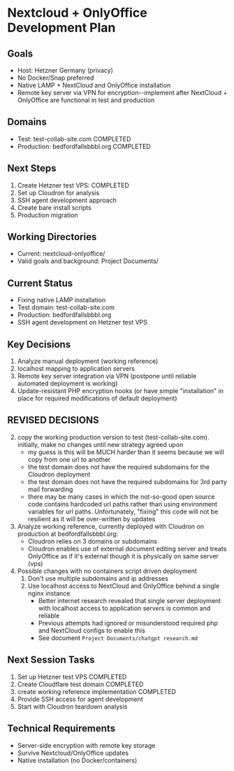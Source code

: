 # Nextcloud + OnlyOffice Development Plan

## Goals
- Host: Hetzner Germany (privacy)
- No Docker/Snap preferred
- Native LAMP + NextCloud and OnlyOffice installation
- Remote key server via VPN for encryption--implement after NextCloud + OnlyOffice are functional in test and production

## Domains
- Test: test-collab-site.com        COMPLETED
- Production: bedfordfallsbbbl.org  COMPLETED

## Next Steps
1. Create Hetzner test VPS:  COMPLETED
2. Set up Cloudron for analysis
3. SSH agent development approach
4. Create bare install scripts
5. Production migration

## Working Directories
- Current: nextcloud-onlyoffice/
- Valid goals and background: Project Documents/


## Current Status
- Fixing native LAMP installation
- Test domain: test-collab-site.com
- Production: bedfordfallsbbbl.org
- SSH agent development on Hetzner test VPS

## Key Decisions
1. Analyze manual deployment (working reference)
2. localhost mapping to application servers
3. Remote key server integration via VPN (postpone until reliable automated deployment is working)
4. Update-resistant PHP encryption hooks (or have simple "installation" in place for required modifications of default deployment)

## REVISED DECISIONS
2. copy the working production version to test (test-collab-site.com). initially, make no changes until new strategy agreed upon
      - my guess is this will be MUCH harder than it seems because we will copy from one url to another
      - the test domain does not have the required subdomains for the Cloudron deployment
      - the test domain does not have the required subdomains for 3rd party mail forwarding
      - there may be many cases in which the not-so-good open source code contains hardcoded url paths rather than using environment variables for url paths.  Unfortunately, "fixing" this code will not be resilient as it will be over-written by updates
3. Analyze working reference, currently deployed with Cloudron on production at bedfordfallsbbbl.org:
      - Cloudron relies on 3 domains or subdomains
      - Cloudron enables use of external document editing server and treats OnlyOffice as if it's external though it is physically on same server (vps)
4. Possible changes with no containers script driven deployment
   1. Don't use multiple subdomains and ip addresses
   2. Use localhost access to NextCloud and OnlyOffice behind a single nginx instance
      - Better internet research revealed that single server deployment with localhost access to application servers is common and reliable
      - Previous attempts had ignored or misunderstood required php and NextCloud configs to enable this
      - See document ```Project Documents/chatgpt research.md```

## Next Session Tasks
1. Set up Hetzner test VPS                      COMPLETED
2. Create Cloudflare test domain                COMPLETED
3. create working reference implementation      COMPLETED
4. Provide SSH access for agent development
5. Start with Cloudron teardown analysis

## Technical Requirements
- Server-side encryption with remote key storage
- Survive Nextcloud/OnlyOffice updates
- Native installation (no Docker/containers)